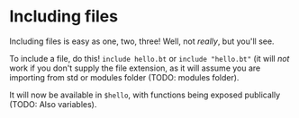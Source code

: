 # Including files

Including files is easy as one, two, three! Well, not *really*, but you'll see.

To include a file, do this! `include hello.bt` or `include "hello.bt"` (it will *not* work if you don't supply the file extension, as it will assume you are importing from std or modules folder (TODO: modules folder).

It will now be available in `$hello`, with functions being exposed publically (TODO: Also variables).
